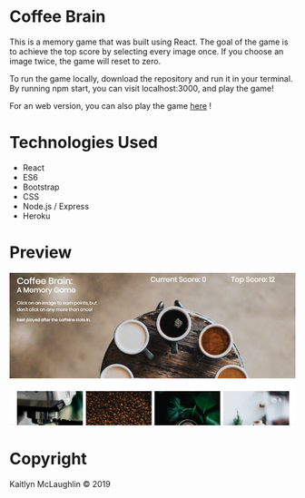 # Coffee Brain 
This is a memory game that was built using React. The goal of the game is to achieve the top score by selecting every image once. If you choose an image twice, the game will reset to zero. 

To run the game locally, download the repository and run it in your terminal. By running npm start, you can visit localhost:3000, and play the game!

For an web version, you can also play the game [here](https://boiling-refuge-85146.herokuapp.com/) !

# Technologies Used
* React
* ES6
* Bootstrap
* CSS
* Node.js / Express
* Heroku

# Preview

![alt text](preview.png)



# Copyright

Kaitlyn McLaughlin &copy; 2019
